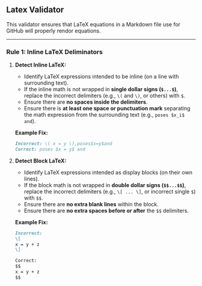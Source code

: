 ## Latex Validator

This validator ensures that LaTeX equations in a Markdown file use for GitHub will properly rendor equations.

---

### Rule 1: Inline LaTeX Deliminators

1. **Detect Inline LaTeX:**
   - Identify LaTeX expressions intended to be inline (on a line with surrounding text).
   - If the inline math is not wrapped in **single dollar signs (`$...$`)**, replace the incorrect delimiters (e.g., `\(` and `\)`, or others) with `$`.
   - Ensure there are **no spaces inside the delimiters**.
   - Ensure there is **at least one space or punctuation mark** separating the math expression from the surrounding text (e.g., `poses $x_i$ and`).

   **Example Fix:**
   ```markdown
   Incorrect: \( x = y \),poses$x=y$and
   Correct: poses $x = y$ and
   ```

2. **Detect Block LaTeX:**
   - Identify LaTeX expressions intended as display blocks (on their own lines).
   - If the block math is not wrapped in **double dollar signs (`$$...$$`)**, replace the incorrect delimiters (e.g., `\[ ... \]`, or incorrect single `$`) with `$$`.
   - Ensure there are **no extra blank lines** within the block.
   - Ensure there are **no extra spaces before or after** the `$$` delimiters.

   **Example Fix:**
   ```markdown
   Incorrect:
   \[
   x = y + z
   \]

   Correct:
   $$
   x = y + z
   $$
   ```

